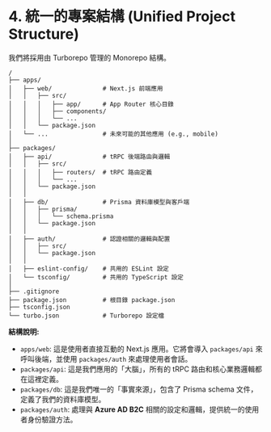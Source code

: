 # 4. 統一的專案結構 (Unified Project Structure)

我們將採用由 Turborepo 管理的 Monorepo 結構。

```
/
├── apps/
│   ├── web/              # Next.js 前端應用
│   │   ├── src/
│   │   │   ├── app/      # App Router 核心目錄
│   │   │   ├── components/
│   │   │   └── ...
│   │   └── package.json
│   └── ...               # 未來可能的其他應用 (e.g., mobile)
│
├── packages/
│   ├── api/              # tRPC 後端路由與邏輯
│   │   ├── src/
│   │   │   ├── routers/  # tRPC 路由定義
│   │   │   └── ...
│   │   └── package.json
│   │
│   ├── db/               # Prisma 資料庫模型與客戶端
│   │   ├── prisma/
│   │   │   └── schema.prisma
│   │   └── package.json
│   │
│   ├── auth/             # 認證相關的邏輯與配置
│   │   ├── src/
│   │   └── package.json
│   │
│   ├── eslint-config/    # 共用的 ESLint 設定
│   └── tsconfig/         # 共用的 TypeScript 設定
│
├── .gitignore
├── package.json          # 根目錄 package.json
├── tsconfig.json
└── turbo.json            # Turborepo 設定檔
```

**結構說明:**
*   `apps/web`: 這是使用者直接互動的 Next.js 應用。它將會導入 `packages/api` 來呼叫後端，並使用 `packages/auth` 來處理使用者會話。
*   `packages/api`: 這是我們應用的「大腦」，所有的 tRPC 路由和核心業務邏輯都在這裡定義。
*   `packages/db`: 這是我們唯一的「事實來源」，包含了 Prisma schema 文件，定義了我們的資料庫模型。
*   `packages/auth`: 處理與 **Azure AD B2C** 相關的設定和邏輯，提供統一的使用者身份驗證方法。
